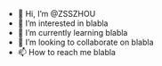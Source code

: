 - 👋 Hi, I’m @ZSSZHOU
- 👀 I’m interested in blabla
- 🌱 I’m currently learning blabla
- 💞️ I’m looking to collaborate on blabla
- 📫 How to reach me blabla


<!---
ZSSZHOU/ZSSZHOU is a ✨ special ✨ repository because its `README.md` (this file) appears on your GitHub profile.
You can click the Preview link to take a look at your changes.
--->  
